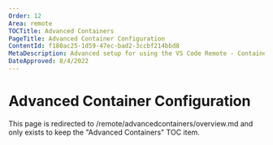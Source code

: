 ```yaml
---
Order: 12
Area: remote
TOCTitle: Advanced Containers
PageTitle: Advanced Container Configuration
ContentId: f180ac25-1d59-47ec-bad2-3ccbf214bbd8
MetaDescription: Advanced setup for using the VS Code Remote - Containers extension
DateApproved: 8/4/2022
---
```

# Advanced Container Configuration

This page is redirected to /remote/advancedcontainers/overview.md and only exists to keep the "Advanced Containers" TOC item.

